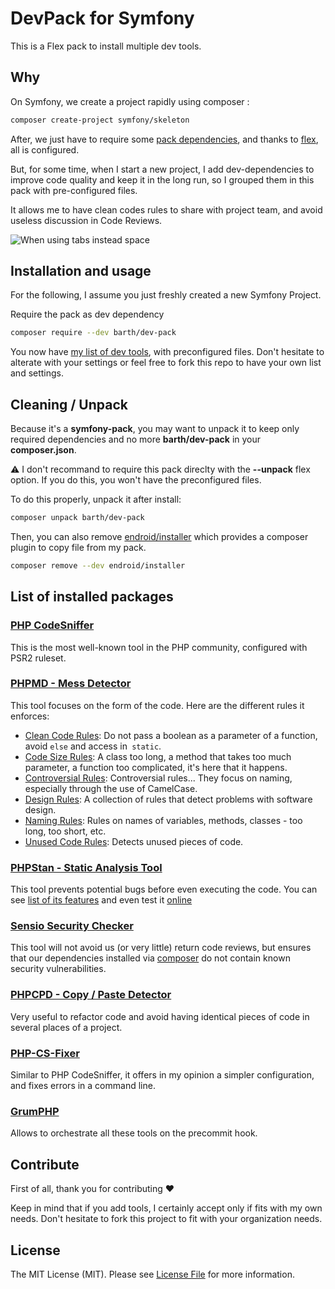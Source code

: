 # DevPack for Symfony

This is a Flex pack to install multiple dev tools.

## Why

On Symfony, we create a project rapidly using composer :

```bash
composer create-project symfony/skeleton
```

After, we just have to require some [pack dependencies](http://fabien.potencier.org/symfony4-unpack-the-packs.html), and thanks to [flex](https://github.com/symfony/flex), all is configured.

But, for some time, when I start a new project, I add dev-dependencies to improve code quality and keep it in the long run, so I grouped them in this pack with pre-configured files.

It allows me to have clean codes rules to share with project team, and avoid useless discussion in Code Reviews.

![When using tabs instead space](https://media.giphy.com/media/LROKNqr26NG48/giphy.gif)

## Installation and usage

For the following, I assume you just freshly created a new Symfony Project.

Require the pack as dev dependency

```bash
composer require --dev barth/dev-pack
```

You now have [my list of dev tools](#list-of-installed-packages), with preconfigured files.
Don't hesitate to alterate with your settings or feel free to fork this repo to have your own list and settings.

## Cleaning / Unpack

Because it's a **symfony-pack**, you may want to unpack it to keep only required dependencies and no more **barth/dev-pack** in your **composer.json**.

:warning: I don't recommand to require this pack direclty with the **--unpack** flex option.
If you do this, you won't have the preconfigured files.

To do this properly, unpack it after install:

```bash
composer unpack barth/dev-pack
```

Then, you can also remove [endroid/installer](https://github.com/endroid/installer)
which provides a composer plugin to copy file from my pack.

```bash
composer remove --dev endroid/installer
```

## List of installed packages

### [PHP CodeSniffer](https://github.com/squizlabs/PHP_CodeSniffer)

This is the most well-known tool in the PHP community, configured with PSR2 ruleset.

### [PHPMD - Mess Detector](https://phpmd.org/)

This tool focuses on the form of the code.
Here are the different rules it enforces:

- [Clean Code Rules](https://phpmd.org/rules/index.html#clean-code-rules): Do not pass a boolean as a parameter of a function, avoid `else` and access in` static`.
- [Code Size Rules](https://phpmd.org/rules/index.html#code-size-rules): A class too long, a method that takes too much parameter, a function too complicated, it's here that it happens.
- [Controversial Rules](https://phpmd.org/rules/index.html#controversial-rules): Controversial rules... They focus on naming, especially through the use of CamelCase.
- [Design Rules](https://phpmd.org/rules/index.html#design-rules): A collection of rules that detect problems with software design.
- [Naming Rules](https://phpmd.org/rules/index.html#naming-rules): Rules on names of variables, methods, classes - too long, too short, etc.
- [Unused Code Rules](https://phpmd.org/rules/index.html#unused-code-rules): Detects unused pieces of code.

### [PHPStan - Static Analysis Tool](https://github.com/phpstan/phpstan)

This tool prevents potential bugs before even executing the code. You can see [list of its features](https://github.com/phpstan/phpstan#consider-supporting-it-on-patreon-so-im-able-to-make-it-even-more-awesome ) and even test it [online](https://phpstan.org/)

### [Sensio Security Checker](https://github.com/sensiolabs/security-checker)

This tool will not avoid us (or very little) return code reviews, but ensures that our dependencies installed via [composer](https://getcomposer.org) do not contain known security vulnerabilities.

### [PHPCPD - Copy / Paste Detector](https://github.com/sebastianbergmann/phpcpd)

Very useful to refactor code and avoid having identical pieces of code in several places of a project.

### [PHP-CS-Fixer](https://github.com/FriendsOfPHP/PHP-CS-Fixer)

Similar to PHP CodeSniffer, it offers in my opinion a simpler configuration, and fixes errors in a command line.

### [GrumPHP](https://github.com/phpro/grumphp)

Allows to orchestrate all these tools on the precommit hook.

## Contribute

First of all, thank you for contributing :heart:

Keep in mind that if you add tools, I certainly accept only if fits with my own needs.
Don't hesitate to fork this project to fit with your organization needs.

## License

The MIT License (MIT). Please see [License File](LICENSE) for more information.
